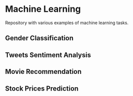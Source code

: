 # Machine Learning 
Repository with various examples of machine learning tasks.
## Gender Classification

## Tweets Sentiment Analysis

## Movie Recommendation

## Stock Prices Prediction
